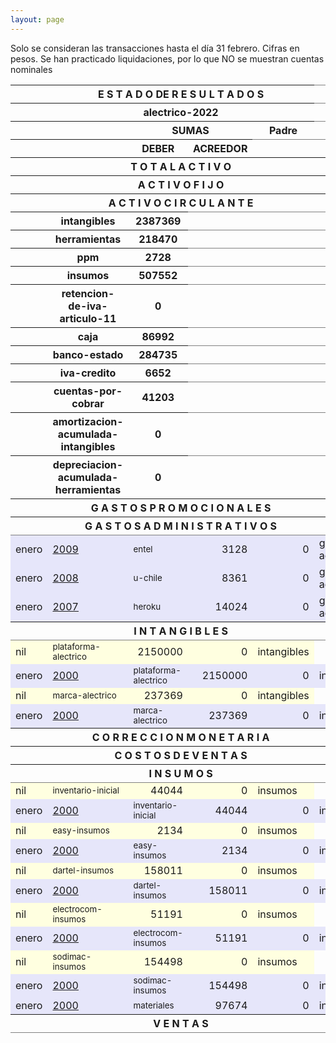 ```yaml
--- 
layout: page
--- 
```



Solo se consideran las transacciones hasta el día 31	febrero.
Cifras en pesos.
Se han practicado liquidaciones, por lo que NO se muestran cuentas nominales
<table rules='groups'>
<style> tfoot {  border: 3px solid black;  } </style> 
<thead> <th></th><th colspan='4'> E S T A D O  DE R E S U L T A D O S </th> </thead>
<thead> <th></th><th colspan='4'> alectrico-2022</th></thead>
<thead> <th></th><th> </th> <th align='center' colspan= '2'>SUMAS</th><th> Padre </th> </thead>
<thead> <th></th><th></th>  <th>DEBER</th> <th>ACREEDOR</th> </thead>
<tbody>
<thead> <th></th><th colspan='4'> T O T A L    A C T I V O  </th> <th> 3393138</th> </thead>
<thead> <th></th><th colspan='4'> A C T I V O    F I J O</th> <th> 2465941</th> </thead>
<thead> <th></th><th colspan='4'> A C T I V O    C I R C U L A N T E</th> <th> 927197</th> </thead>
<thead> <th></th><th>intangibles</th><th> 2387369</th> </thead>
<thead> <th></th><th>herramientas</th><th> 218470</th> </thead>
<thead> <th></th><th>ppm</th><th> 2728</th> </thead>
<thead> <th></th><th>insumos</th><th> 507552</th> </thead>
<thead> <th></th><th>retencion-de-iva-articulo-11</th><th> 0</th> </thead>
<thead> <th></th><th>caja</th><th> 86992</th> </thead>
<thead> <th></th><th>banco-estado</th><th> 284735</th> </thead>
<thead> <th></th><th>iva-credito</th><th> 6652</th> </thead>
<thead> <th></th><th>cuentas-por-cobrar</th><th> 41203</th> </thead>
<thead> <th></th><th>amortizacion-acumulada-intangibles</th><th> 0</th> </thead>
<thead> <th></th><th>depreciacion-acumulada-herramientas</th><th> 0</th> </thead>
<thead> <th></th><th colspan='4'> G A S T O S    P R O M O C I O N A L E S </th> <th> 0</th> </thead>
<thead> <th></th><th colspan='4'> G A S T O S     A D M I N I S T R A T I V O S </th> <th> 25513</th></thead>
<tr style='background-color: lavender'>
<td> enero</td><td><a href= '/alectrico-2022/libro-diario#Partida-2009'>2009</a></td><td><small> entel </small> </td> <td align='right'> 3128</td> <td align='right'>0</td> <td> gastos-administrativos</td>
</tr>
<tr style='background-color: lavender'>
<td> enero</td><td><a href= '/alectrico-2022/libro-diario#Partida-2008'>2008</a></td><td><small> u-chile </small> </td> <td align='right'> 8361</td> <td align='right'>0</td> <td> gastos-administrativos</td>
</tr>
<tr style='background-color: lavender'>
<td> enero</td><td><a href= '/alectrico-2022/libro-diario#Partida-2007'>2007</a></td><td><small> heroku </small> </td> <td align='right'> 14024</td> <td align='right'>0</td> <td> gastos-administrativos</td>
</tr>
<thead> <th></th><th colspan='4'> I N T A N G I B L E S </th> <th>2387369</th> </thead>
<tr style='background-color: lightyellow'>
<td>nil</td><td><small> plataforma-alectrico </small> </td> <td align='right'> 2150000</td> <td align='right'>0</td> <td> intangibles</td>
</tr>
<tr style='background-color: lavender'>
<td> enero</td><td> <a href= '/alectrico-2022/libro-diario#Partida-2000'>2000</a></td><td><small> plataforma-alectrico </small> </td> <td align='right'> 2150000</td> <td align='right'>0</td> <td> intangibles</td>
</tr>
<tr style='background-color: lightyellow'>
<td>nil</td><td><small> marca-alectrico </small> </td> <td align='right'> 237369</td> <td align='right'>0</td> <td> intangibles</td>
</tr>
<tr style='background-color: lavender'>
<td> enero</td><td> <a href= '/alectrico-2022/libro-diario#Partida-2000'>2000</a></td><td><small> marca-alectrico </small> </td> <td align='right'> 237369</td> <td align='right'>0</td> <td> intangibles</td>
</tr>
<thead> <th></th><th colspan='4'> C O R R E C C I O N    M O N E T A R I A</th><th> 0</th> </thead>
<thead> <th></th><th colspan='4'> C O S T O S   D E    V E N T A S </th> <th> 0</th></thead>
<thead> <th></th><th colspan='4'> I N S U M O S</th> <th>507552</th></thead>
<tr  style='background-color: lightyellow'>
<td> nil</td><td><small> inventario-inicial </small> </td> <td align='right'> 44044</td> <td align='right'>0</td> <td> insumos</td>
</tr>
<tr style='background-color: lavender'>
<td> enero</td><td><a href= '/alectrico-2022/libro-diario#Partida-2000'>2000</a></td><td><small> inventario-inicial </small> </td> <td align='right'> 44044</td> <td align='right'>0</td> <td> insumos</td>
</tr>
<tr  style='background-color: lightyellow'>
<td> nil</td><td><small> easy-insumos </small> </td> <td align='right'> 2134</td> <td align='right'>0</td> <td> insumos</td>
</tr>
<tr style='background-color: lavender'>
<td> enero</td><td><a href= '/alectrico-2022/libro-diario#Partida-2000'>2000</a></td><td><small> easy-insumos </small> </td> <td align='right'> 2134</td> <td align='right'>0</td> <td> insumos</td>
</tr>
<tr  style='background-color: lightyellow'>
<td> nil</td><td><small> dartel-insumos </small> </td> <td align='right'> 158011</td> <td align='right'>0</td> <td> insumos</td>
</tr>
<tr style='background-color: lavender'>
<td> enero</td><td><a href= '/alectrico-2022/libro-diario#Partida-2000'>2000</a></td><td><small> dartel-insumos </small> </td> <td align='right'> 158011</td> <td align='right'>0</td> <td> insumos</td>
</tr>
<tr  style='background-color: lightyellow'>
<td> nil</td><td><small> electrocom-insumos </small> </td> <td align='right'> 51191</td> <td align='right'>0</td> <td> insumos</td>
</tr>
<tr style='background-color: lavender'>
<td> enero</td><td><a href= '/alectrico-2022/libro-diario#Partida-2000'>2000</a></td><td><small> electrocom-insumos </small> </td> <td align='right'> 51191</td> <td align='right'>0</td> <td> insumos</td>
</tr>
<tr  style='background-color: lightyellow'>
<td> nil</td><td><small> sodimac-insumos </small> </td> <td align='right'> 154498</td> <td align='right'>0</td> <td> insumos</td>
</tr>
<tr style='background-color: lavender'>
<td> enero</td><td><a href= '/alectrico-2022/libro-diario#Partida-2000'>2000</a></td><td><small> sodimac-insumos </small> </td> <td align='right'> 154498</td> <td align='right'>0</td> <td> insumos</td>
</tr>
<tr style='background-color: lavender'>
<td> enero</td><td><a href= '/alectrico-2022/libro-diario#Partida-2000'>2000</a></td><td><small> materiales </small> </td> <td align='right'> 97674</td> <td align='right'>0</td> <td> insumos</td>
</tr>
<thead> <th></th><th colspan='4'> V E N T A S </th><th> 0</th> </thead>
